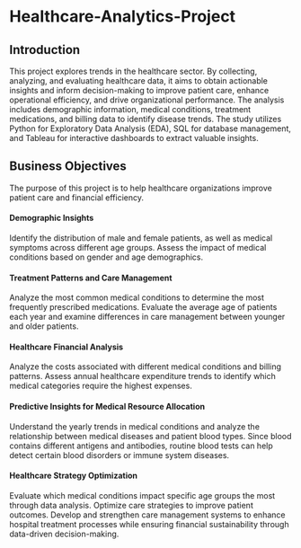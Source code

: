 # Healthcare-Analytics-Project

## **Introduction** 
This project explores trends in the healthcare sector. By collecting, analyzing, and evaluating healthcare data, it aims to obtain actionable insights and inform decision-making to improve patient care, enhance operational efficiency, and drive organizational performance. The analysis includes demographic information, medical conditions, treatment medications, and billing data to identify disease trends. The study utilizes Python for Exploratory Data Analysis (EDA), SQL for database management, and Tableau for interactive dashboards to extract valuable insights.

## **Business Objectives**  
The purpose of this project is to help healthcare organizations improve patient care and financial efficiency.

#### **Demographic Insights**  
Identify the distribution of male and female patients, as well as medical symptoms across different age groups. Assess the impact of medical conditions based on gender and age demographics.

#### **Treatment Patterns and Care Management**  
Analyze the most common medical conditions to determine the most frequently prescribed medications. Evaluate the average age of patients each year and examine differences in care management between younger and older patients.

#### **Healthcare Financial Analysis**  
Analyze the costs associated with different medical conditions and billing patterns. Assess annual healthcare expenditure trends to identify which medical categories require the highest expenses.

#### **Predictive Insights for Medical Resource Allocation**  
Understand the yearly trends in medical conditions and analyze the relationship between medical diseases and patient blood types. Since blood contains different antigens and antibodies, routine blood tests can help detect certain blood disorders or immune system diseases.

#### **Healthcare Strategy Optimization**  
Evaluate which medical conditions impact specific age groups the most through data analysis. Optimize care strategies to improve patient outcomes. Develop and strengthen care management systems to enhance hospital treatment processes while ensuring financial sustainability through data-driven decision-making.
